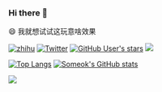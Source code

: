 ### Hi there 👋

😄 我就想试试这玩意啥效果

<p>

[![zhihu](https://img.shields.io/badge/dynamic/json?style=flat-square&color=282828&labelColor=0066ff&label=%E7%9F%A5%E4%B9%8E&logo=zhihu&logoColor=white&query=%24.data.totalSubs&url=https%3A%2F%2Fapi.spencerwoo.com%2Fsubstats%2F%3Fsource%3Dzhihu%26queryKey%3Dsomeok)](https://www.zhihu.com/people/someok)
[![Twitter](https://img.shields.io/badge/dynamic/json?style=flat-square&color=282828&labelColor=1D9DEA&label=Twitter&logo=twitter&logoColor=white&query=%24.data.totalSubs&url=https%3A%2F%2Fapi.spencerwoo.com%2Fsubstats%2F%3Fsource%3Dtwitter%26queryKey%3Dsomeok)](https://twitter.com/someok)
[![GitHub User's stars](https://img.shields.io/github/stars/someok?affiliations=OWNER&label=GitHub%20Stars&labelColor=24292E&color=282828&logo=github&style=flat-square)](https://github.com/someok)
[![](https://komarev.com/ghpvc/?username=someok&color=282828&style=flat-square)](https://yhype.me/)

</p>

<p>

[![Top Langs](https://github-readme-stats.vercel.app/api/top-langs/?username=someok&theme=gruvbox&hide_border=true)](https://github.com/someok)
[![Someok's GitHub stats](https://github-readme-stats.vercel.app/api?username=someok&count_private=true&show_icons=true&theme=gruvbox&hide_border=true)](https://github.com/someok)

</p>
<!--
**someok/someok** is a ✨ _special_ ✨ repository because its `README.md` (this file) appears on your GitHub profile.

Here are some ideas to get you started:

- 🔭 I’m currently working on ...
- 🌱 I’m currently learning ...
- 👯 I’m looking to collaborate on ...
- 🤔 I’m looking for help with ...
- 💬 Ask me about ...
- 📫 How to reach me: ...
- 😄 Pronouns: ...
- ⚡ Fun fact: ...
-->

<!-- https://yhype.me/ profile view hit count -->
![](https://hit.yhype.me/github/profile?user_id=1523082)
